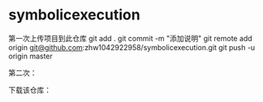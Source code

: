 # symbolicexecution
第一次上传项目到此仓库
 git add .
 git commit -m "添加说明"
 git remote add origin git@github.com:zhw1042922958/symbolicexecution.git
 git push -u origin master
 
 第二次：
 
 下载该仓库：
